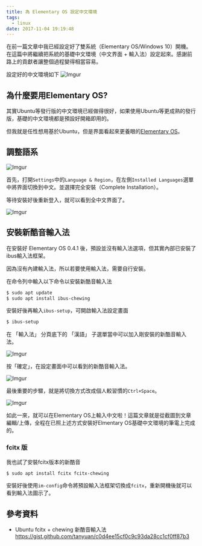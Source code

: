 ```yaml
---
title: 為 Elementary OS 設定中文環境
tags:
  - linux
date: 2017-11-04 19:19:48
---
```


在前一篇文章中我已經設定好了雙系統（Elementary OS/Windows 10）開機。在這篇中將繼續把系統的基礎中文環境（中文界面 + 輸入法）設定起來。感謝前路上的貢獻者讓整個過程變得相當容易。

設定好的中文環境如下
![Imgur](https://i.imgur.com/WjBUcl6m.png)

## 為什麼要用Elementary OS? 

其實Ubuntu等發行版的中文環境已經做得很好，如果使用Ubuntu等更成熟的發行版，基礎的中文環境都是預設好開箱即用的。

但我就是任性想用基於Ubuntu，但是界面看起來更養眼的[Elementary OS](https://elementary.io/zh_TW/)。

## 調整語系

![Imgur](https://i.imgur.com/TZRXNzGm.png)

首先，打開`Settings`中的`Language & Region`，在左側`Installed Languages`選單中將界面切換到中文。並選擇完全安裝（Complete Installation）。

等待安裝好後重新登入，就可以看到全中文界面了。

![Imgur](https://i.imgur.com/jVv0rNEm.png)

## 安裝新酷音輸入法

在安裝好 Elementary OS 0.4.1 後，預設並沒有輸入法選項，但其實內部已安裝了ibus輸入法框架。

因為沒有內建輸入法，所以若要使用輸入法，需要自行安裝。

在命令列中輸入以下命令以安裝新酷音輸入法

```sh
$ sudo apt update
$ sudo apt install ibus-chewing
```

安裝好後再輸入`ibus-setup`，可開啟輸入法設定畫面

```sh
$ ibus-setup
```

在 「輸入法」 分頁底下的 「漢語」 子選單當中可以加入剛安裝的新酷音輸入法。

![Imgur](https://i.imgur.com/5EBSmC6.png)

按「確定」，在設定畫面中可以看到的新酷音輸入法。

![Imgur](https://i.imgur.com/vhkdfvKm.png)

最後重要的步驟，就是將切換方式改成個人較習慣的`Ctrl+Space`。

![Imgur](https://i.imgur.com/S4TZ1iRm.png)

如此一來，就可以在Elementary OS上輸入中文啦！這篇文章就是從截圖到文章編輯/上傳，全程在已照上述方式安裝好Elmentary OS基礎中文環境的筆電上完成的。

### fcitx 版

我也試了安裝fcitx版本的新酷音

```sh
$ sudo apt install fcitx fcitx-chewing
```

安裝好後使用`im-config`命令將預設輸入法框架切換成`fcitx`，重新開機後就可以看到輸入法圖示了。

## 參考資料

* Ubuntu fcitx + chewing 新酷音輸入法 https://gist.github.com/tanyuan/c0d4ee15cf0c9c93da28cc1cf0ff87b3 
